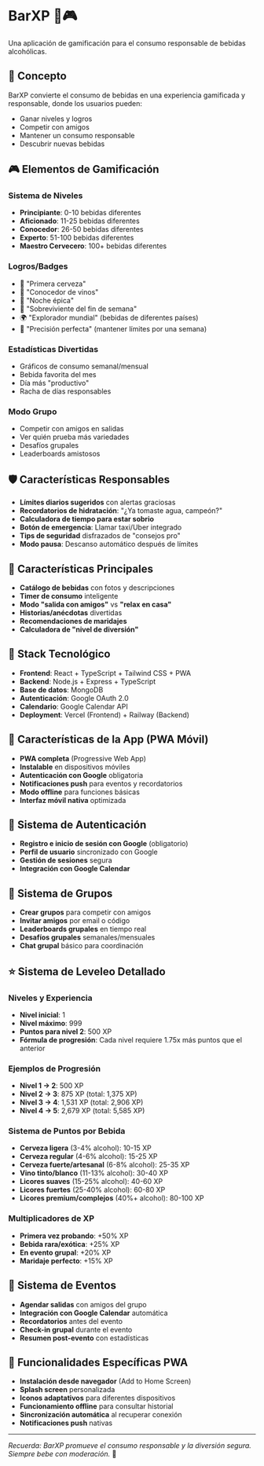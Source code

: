 # BarXP 🍺🎮

Una aplicación de gamificación para el consumo responsable de bebidas alcohólicas.

## 🎯 Concepto

BarXP convierte el consumo de bebidas en una experiencia gamificada y responsable, donde los usuarios pueden:
- Ganar niveles y logros
- Competir con amigos
- Mantener un consumo responsable
- Descubrir nuevas bebidas

## 🎮 Elementos de Gamificación

### Sistema de Niveles
- **Principiante**: 0-10 bebidas diferentes
- **Aficionado**: 11-25 bebidas diferentes
- **Conocedor**: 26-50 bebidas diferentes
- **Experto**: 51-100 bebidas diferentes
- **Maestro Cervecero**: 100+ bebidas diferentes

### Logros/Badges
- 🍺 "Primera cerveza"
- 🍷 "Conocedor de vinos"
- 🌟 "Noche épica"
- 💪 "Sobreviviente del fin de semana"
- 🌍 "Explorador mundial" (bebidas de diferentes países)
- 🎯 "Precisión perfecta" (mantener límites por una semana)

### Estadísticas Divertidas
- Gráficos de consumo semanal/mensual
- Bebida favorita del mes
- Día más "productivo"
- Racha de días responsables

### Modo Grupo
- Competir con amigos en salidas
- Ver quién prueba más variedades
- Desafíos grupales
- Leaderboards amistosos

## 🛡️ Características Responsables

- **Límites diarios sugeridos** con alertas graciosas
- **Recordatorios de hidratación**: "¿Ya tomaste agua, campeón?"
- **Calculadora de tiempo para estar sobrio**
- **Botón de emergencia**: Llamar taxi/Uber integrado
- **Tips de seguridad** disfrazados de "consejos pro"
- **Modo pausa**: Descanso automático después de límites

## 🎯 Características Principales

- **Catálogo de bebidas** con fotos y descripciones
- **Timer de consumo** inteligente
- **Modo "salida con amigos"** vs **"relax en casa"**
- **Historias/anécdotas** divertidas
- **Recomendaciones de maridajes**
- **Calculadora de "nivel de diversión"**

## 🚀 Stack Tecnológico

- **Frontend**: React + TypeScript + Tailwind CSS + PWA
- **Backend**: Node.js + Express + TypeScript
- **Base de datos**: MongoDB
- **Autenticación**: Google OAuth 2.0
- **Calendario**: Google Calendar API
- **Deployment**: Vercel (Frontend) + Railway (Backend)

## 📱 Características de la App (PWA Móvil)

- **PWA completa** (Progressive Web App)
- **Instalable** en dispositivos móviles
- **Autenticación con Google** obligatoria
- **Notificaciones push** para eventos y recordatorios
- **Modo offline** para funciones básicas
- **Interfaz móvil nativa** optimizada

## 🔐 Sistema de Autenticación

- **Registro e inicio de sesión con Google** (obligatorio)
- **Perfil de usuario** sincronizado con Google
- **Gestión de sesiones** segura
- **Integración con Google Calendar**

## 👥 Sistema de Grupos

- **Crear grupos** para competir con amigos
- **Invitar amigos** por email o código
- **Leaderboards grupales** en tiempo real
- **Desafíos grupales** semanales/mensuales
- **Chat grupal** básico para coordinación

## ⭐ Sistema de Leveleo Detallado

### Niveles y Experiencia
- **Nivel inicial**: 1
- **Nivel máximo**: 999
- **Puntos para nivel 2**: 500 XP
- **Fórmula de progresión**: Cada nivel requiere 1.75x más puntos que el anterior

### Ejemplos de Progresión
- **Nivel 1 → 2**: 500 XP
- **Nivel 2 → 3**: 875 XP (total: 1,375 XP)
- **Nivel 3 → 4**: 1,531 XP (total: 2,906 XP)
- **Nivel 4 → 5**: 2,679 XP (total: 5,585 XP)

### Sistema de Puntos por Bebida
- **Cerveza ligera** (3-4% alcohol): 10-15 XP
- **Cerveza regular** (4-6% alcohol): 15-25 XP
- **Cerveza fuerte/artesanal** (6-8% alcohol): 25-35 XP
- **Vino tinto/blanco** (11-13% alcohol): 30-40 XP
- **Licores suaves** (15-25% alcohol): 40-60 XP
- **Licores fuertes** (25-40% alcohol): 60-80 XP
- **Licores premium/complejos** (40%+ alcohol): 80-100 XP

### Multiplicadores de XP
- **Primera vez probando**: +50% XP
- **Bebida rara/exótica**: +25% XP
- **En evento grupal**: +20% XP
- **Maridaje perfecto**: +15% XP

## 📅 Sistema de Eventos

- **Agendar salidas** con amigos del grupo
- **Integración con Google Calendar** automática
- **Recordatorios** antes del evento
- **Check-in grupal** durante el evento
- **Resumen post-evento** con estadísticas

## 🎯 Funcionalidades Específicas PWA

- **Instalación desde navegador** (Add to Home Screen)
- **Splash screen** personalizada
- **Iconos adaptativos** para diferentes dispositivos
- **Funcionamiento offline** para consultar historial
- **Sincronización automática** al recuperar conexión
- **Notificaciones push** nativas

---

*Recuerda: BarXP promueve el consumo responsable y la diversión segura. Siempre bebe con moderación.* 🍻